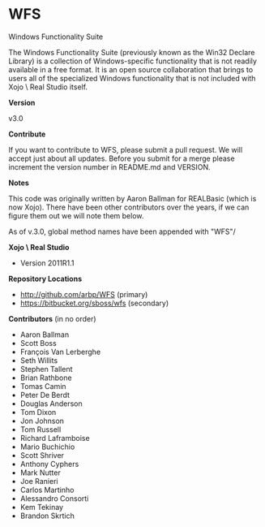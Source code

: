 WFS
===

Windows Functionality Suite

The Windows Functionality Suite (previously known as the Win32 Declare Library) is a collection of Windows-specific functionality that is not readily available in a free format. It is an open source collaboration that brings to users all of the specialized Windows functionality that is not included with Xojo \ Real Studio itself.


**Version**

v3.0


**Contribute**

If you want to contribute to WFS, please submit a pull request.  We will accept just about all updates. Before you submit for a merge please increment the version number in README.md and VERSION.


**Notes**

This code was originally written by Aaron Ballman for REALBasic (which is now Xojo).  There have been other contributors over the years, if we can figure them out we will note them below.

As of v.3.0, global method names have been appended with "WFS"/

**Xojo \ Real Studio**

* Version 2011R1.1


**Repository Locations**

* http://github.com/arbp/WFS (primary)
* https://bitbucket.org/sboss/wfs (secondary)


**Contributors** (in no order)

* Aaron Ballman
* Scott Boss
* François Van Lerberghe
* Seth Willits
* Stephen Tallent
* Brian Rathbone
* Tomas Camin
* Peter De Berdt
* Douglas Anderson
* Tom Dixon
* Jon Johnson
* Tom Russell
* Richard Laframboise
* Mario Buchichio
* Scott Shriver
* Anthony Cyphers
* Mark Nutter
* Joe Ranieri
* Carlos Martinho
* Alessandro Consorti
* Kem Tekinay
* Brandon Skrtich
